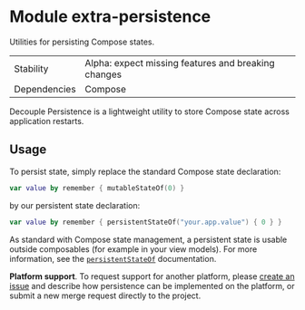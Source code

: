 # Module extra-persistence

Utilities for persisting Compose states.

|              |                                                     |
|--------------|-----------------------------------------------------|
| Stability    | Alpha: expect missing features and breaking changes |
| Dependencies | Compose                                             |

Decouple Persistence is a lightweight utility to store Compose state across application restarts.

## Usage

To persist state, simply replace the standard Compose state declaration:

```kotlin
var value by remember { mutableStateOf(0) }
```

by our persistent state declaration:

```kotlin
var value by remember { persistentStateOf("your.app.value") { 0 } }
```

As standard with Compose state management, a persistent state is usable outside composables (for example in your view models).
For more information, see the [`persistentStateOf`](opensavvy.decouple.persist.persistentStateOf) documentation.

**Platform support**. To request support for another platform, please [create an issue](https://gitlab.com/opensavvy/ui/decouple/-/issues/new) and describe how persistence can be implemented on the platform, or submit a new merge request directly to the project.
